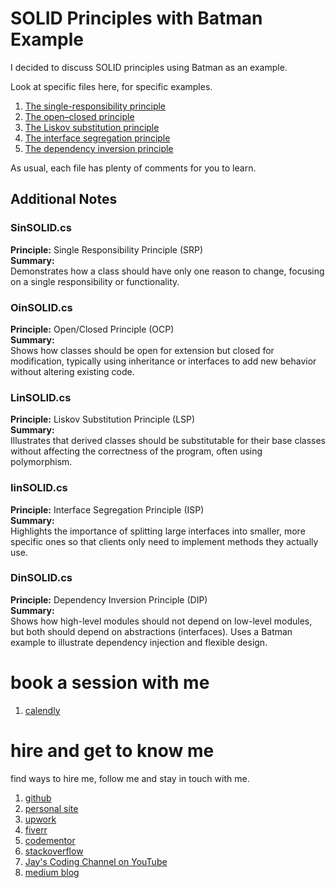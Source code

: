 # SOLID Principles with Batman Example

I decided to discuss SOLID principles using Batman as an example.

Look at specific files here, for specific examples.

1. [The single-responsibility principle](SinSOLID.cs)
1. [The open–closed principle](OinSOLID.cs)
1. [The Liskov substitution principle](LinSOLID.cs)
1. [The interface segregation principle](IinSOLID.cs)
1. [The dependency inversion principle](DinSOLID.cs)

As usual, each file has plenty of comments for you to learn.

## Additional Notes

### SinSOLID.cs
**Principle:** Single Responsibility Principle (SRP)  
**Summary:**  
Demonstrates how a class should have only one reason to change, focusing on a single responsibility or functionality.

### OinSOLID.cs
**Principle:** Open/Closed Principle (OCP)  
**Summary:**  
Shows how classes should be open for extension but closed for modification, typically using inheritance or interfaces to add new behavior without altering existing code.

### LinSOLID.cs
**Principle:** Liskov Substitution Principle (LSP)  
**Summary:**  
Illustrates that derived classes should be substitutable for their base classes without affecting the correctness of the program, often using polymorphism.

### IinSOLID.cs
**Principle:** Interface Segregation Principle (ISP)  
**Summary:**  
Highlights the importance of splitting large interfaces into smaller, more specific ones so that clients only need to implement methods they actually use.

### DinSOLID.cs
**Principle:** Dependency Inversion Principle (DIP)  
**Summary:**  
Shows how high-level modules should not depend on low-level modules, but both should depend on abstractions (interfaces). Uses a Batman example to illustrate dependency injection and flexible design.

# book a session with me

1. [calendly](https://calendly.com/jaycodingtutor/30min)

# hire and get to know me

find ways to hire me, follow me and stay in touch with me.

1. [github](https://github.com/Jay-study-nildana)
1. [personal site](https://thechalakas.com)
1. [upwork](https://www.upwork.com/fl/vijayasimhabr)
1. [fiverr](https://www.fiverr.com/jay_codeguy)
1. [codementor](https://www.codementor.io/@vijayasimhabr)
1. [stackoverflow](https://stackoverflow.com/users/5338888/jay)
1. [Jay's Coding Channel on YouTube](https://www.youtube.com/channel/UCJJVulg4J7POMdX0veuacXw/)
1. [medium blog](https://medium.com/@vijayasimhabr)